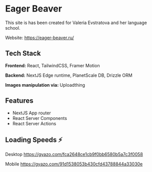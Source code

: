 
# Eager Beaver

This site is has been created for Valeria Evstratova and her language school.

Website: https://eager-beaver.ru/


## Tech Stack

**Frontend:** React, TailwindCSS, Framer Motion

**Backend:** NextJS Edge runtime, PlanetScale DB, Drizzle ORM

**Images manipulation via:** Uploadthing 



## Features

- NextJS App router
- React Server Components
- React Server Actions



## Loading Speeds ⚡️

Desktop
https://gyazo.com/fca2648ce1cb9f0bb6580b5a7c3f0058

Mobile
https://gyazo.com/91d1538053b430cfd43788844a33030e

